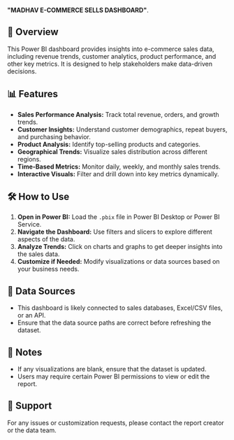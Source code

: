 **"MADHAV E-COMMERCE SELLS DASHBOARD"**. 
## 📌 Overview
This Power BI dashboard provides insights into e-commerce sales data, including revenue trends, customer analytics, product performance, and other key metrics. It is designed to help stakeholders make data-driven decisions.

## 📊 Features
- **Sales Performance Analysis:** Track total revenue, orders, and growth trends.
- **Customer Insights:** Understand customer demographics, repeat buyers, and purchasing behavior.
- **Product Analysis:** Identify top-selling products and categories.
- **Geographical Trends:** Visualize sales distribution across different regions.
- **Time-Based Metrics:** Monitor daily, weekly, and monthly sales trends.
- **Interactive Visuals:** Filter and drill down into key metrics dynamically.

## 🛠️ How to Use
1. **Open in Power BI:** Load the `.pbix` file in Power BI Desktop or Power BI Service.
2. **Navigate the Dashboard:** Use filters and slicers to explore different aspects of the data.
3. **Analyze Trends:** Click on charts and graphs to get deeper insights into the sales data.
4. **Customize if Needed:** Modify visualizations or data sources based on your business needs.

## 📂 Data Sources
- This dashboard is likely connected to sales databases, Excel/CSV files, or an API.
- Ensure that the data source paths are correct before refreshing the dataset.

## 📝 Notes
- If any visualizations are blank, ensure that the dataset is updated.
- Users may require certain Power BI permissions to view or edit the report.

## 📧 Support
For any issues or customization requests, please contact the report creator or the data team.




